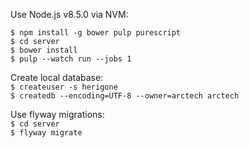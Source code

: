 Use Node.js v8.5.0 via NVM:  

`$ npm install -g bower pulp purescript`  
`$ cd server`  
`$ bower install`  
`$ pulp --watch run --jobs 1`  

Create local database:  
`$ createuser -s herigone`  
`$ createdb --encoding=UTF-8 --owner=arctech arctech`  

Use flyway migrations:  
`$ cd server`  
`$ flyway migrate`  
